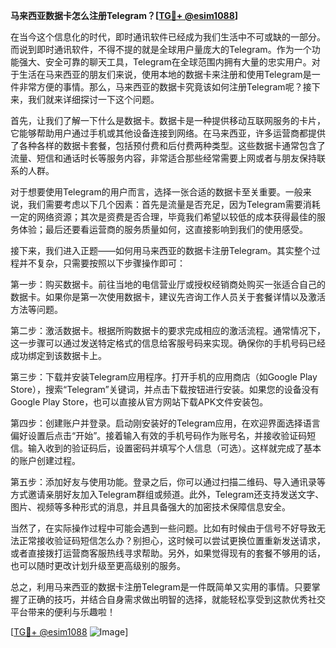 **马来西亚数据卡怎么注册Telegram？[[TG💪+ @esim1088](https://t.me/s/esim1088)]**

在当今这个信息化的时代，即时通讯软件已经成为我们生活中不可或缺的一部分。而说到即时通讯软件，不得不提的就是全球用户量庞大的Telegram。作为一个功能强大、安全可靠的聊天工具，Telegram在全球范围内拥有大量的忠实用户。对于生活在马来西亚的朋友们来说，使用本地的数据卡来注册和使用Telegram是一件非常方便的事情。那么，马来西亚的数据卡究竟该如何注册Telegram呢？接下来，我们就来详细探讨一下这个问题。

首先，让我们了解一下什么是数据卡。数据卡是一种提供移动互联网服务的卡片，它能够帮助用户通过手机或其他设备连接到网络。在马来西亚，许多运营商都提供了各种各样的数据卡套餐，包括预付费和后付费两种类型。这些数据卡通常包含了流量、短信和通话时长等服务内容，非常适合那些经常需要上网或者与朋友保持联系的人群。

对于想要使用Telegram的用户而言，选择一张合适的数据卡至关重要。一般来说，我们需要考虑以下几个因素：首先是流量是否充足，因为Telegram需要消耗一定的网络资源；其次是资费是否合理，毕竟我们希望以较低的成本获得最佳的服务体验；最后还要看运营商的服务质量如何，这直接影响到我们的使用感受。

接下来，我们进入正题——如何用马来西亚的数据卡注册Telegram。其实整个过程并不复杂，只需要按照以下步骤操作即可：

第一步：购买数据卡。前往当地的电信营业厅或授权经销商处购买一张适合自己的数据卡。如果你是第一次使用数据卡，建议先咨询工作人员关于套餐详情以及激活方法等问题。

第二步：激活数据卡。根据所购数据卡的要求完成相应的激活流程。通常情况下，这一步骤可以通过发送特定格式的信息给客服号码来实现。确保你的手机号码已经成功绑定到该数据卡上。

第三步：下载并安装Telegram应用程序。打开手机的应用商店（如Google Play Store），搜索“Telegram”关键词，并点击下载按钮进行安装。如果您的设备没有Google Play Store，也可以直接从官方网站下载APK文件安装包。

第四步：创建账户并登录。启动刚安装好的Telegram应用，在欢迎界面选择语言偏好设置后点击“开始”。接着输入有效的手机号码作为账号名，并接收验证码短信。输入收到的验证码后，设置密码并填写个人信息（可选）。这样就完成了基本的账户创建过程。

第五步：添加好友与使用功能。登录之后，你可以通过扫描二维码、导入通讯录等方式邀请亲朋好友加入Telegram群组或频道。此外，Telegram还支持发送文字、图片、视频等多种形式的消息，并且具备强大的加密技术保障信息安全。

当然了，在实际操作过程中可能会遇到一些问题。比如有时候由于信号不好导致无法正常接收验证码短信怎么办？别担心，这时候可以尝试更换位置重新发送请求，或者直接拨打运营商客服热线寻求帮助。另外，如果觉得现有的套餐不够用的话，也可以随时更改计划升级至更高级别的服务。

总之，利用马来西亚的数据卡注册Telegram是一件既简单又实用的事情。只要掌握了正确的技巧，并结合自身需求做出明智的选择，就能轻松享受到这款优秀社交平台带来的便利与乐趣啦！

[[TG💪+ @esim1088](https://t.me/s/esim1088) ![Image](https://i.postimg.cc/4NQfJmqS/Snipaste-2025-05-13-00-14-12.png)]